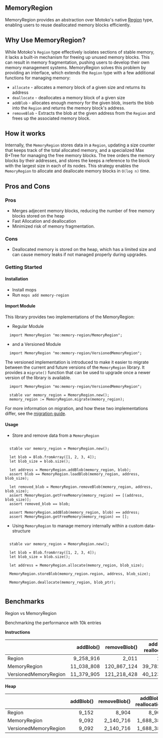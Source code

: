 ## MemoryRegion
MemoryRegion provides an abstraction over Motoko's native [Region](https://internetcomputer.org/docs/current/motoko/main/base/Region/) type, enabling users to reuse deallocated memory blocks efficiently.

## Why Use MemoryRegion?
While Motoko's `Region` type effectively isolates sections of stable memory, it lacks a built-in mechanism for freeing up unused memory blocks. This can result in memory fragmentation, pushing users to develop their own memory management systems. MemoryRegion solves this problem by providing an interface, which extends the `Region` type with a few additional functions for managing memory:
  - `allocate` - allocates a memory block of a given size and returns its address
  - `deallocate` - deallocates a memory block of a given size
  - `addBlob` - allocates enough memory for the given blob, inserts the blob into the `Region` and returns the memory block's address.
  - `removeBlob` - Extracts the blob at the given address from the `Region` and frees up the associated memory block.


## How it works
Internally, the `MemoryRegion` stores data in a `Region`, updating a size counter that keeps track of the total allocated memory, and a specialized Max B+Tree for managing the free memory blocks.
The tree orders the memory blocks by their addresses, and stores the keeps a reference to the block with the largest size in each of its nodes. This strategy enables the `MemoryRegion` to allocate and deallocate memory blocks in `O(log n)` time.

## Pros and Cons
### Pros
- Merges adjecent memory blocks, reducing the number of free memory blocks stored on the heap
- Fast Allocation and deallocation
- Minimized risk of memory fragmentation.

### Cons
- Deallocated memory is stored on the heap, which has a limited size and can cause memory leaks if not managed properly during upgrades.

### Getting Started
#### Installation
- Install mops
- Run `mops add memory-region`

#### Import Module

This library provides two implementations of the MemoryRegion:
- Regular Module 
```motoko
  import MemoryRegion "mo:memory-region/MemoryRegion";
```
- and a Versioned Module
```motoko
  import MemoryRegion "mo:memory-region/VersionedMemoryRegion";
```

The versioned implementation is introduced to make it easier to migrate between the current and future versions of the `MemoryRegion` library. It provides a `migrate()` function that can be used to upgrade once a newer version of the library is available.

```motoko
  import MemoryRegion "mo:memory-region/VersionedMemoryRegion";

  stable var memory_region = MemoryRegion.new();
  memory_region := MemoryRegion.migrate(memory_region);
```
For more information on migration, and how these two implementations differ, see the [migration guide](migration.md).

#### Usage

- Store and remove data from a `MemoryRegion`
```motoko

  stable var memory_region = MemoryRegion.new();

  let blob = Blob.fromArray([1, 2, 3, 4]);
  let blob_size = blob.size();

  let address = MemoryRegion.addBlob(memory_region, blob);
  assert blob == MemoryRegion.loadBlob(memory_region, address, blob_size);

  let removed_blob = MemoryRegion.removeBlob(memory_region, address, blob_size);
  assert MemoryRegion.getFreeMemory(memory_region) == [(address, blob_size)];
  assert removed_blob == blob;

  assert MemoryRegion.addBlob(memory_region, blob) == address;
  assert MemoryRegion.getFreeMemory(memory_region) == [];
```

- Using `MemoryRegion` to manage memory internally within a custom data-structure
```motoko

  stable var memory_region = MemoryRegion.new();

  let blob = Blob.fromArray([1, 2, 3, 4]);
  let blob_size = blob.size();

  let address = MemoryRegion.allocate(memory_region, blob_size);

  MemoryRegion.storeBlob(memory_region.region, address, blob_size);

  MemoryRegion.deallocate(memory_region, blob_ptr);
  
```

## Benchmarks
Region vs MemoryRegion

Benchmarking the performance with 10k entries


**Instructions**

|                       |  addBlob() | removeBlob() | addBlob() reallocation | removeBlob() worst case |
| :-------------------- | ---------: | -----------: | ---------------------: | ----------------------: |
| Region                |  9_258_916 |        2_011 |                  2_646 |                   2_958 |
| MemoryRegion          | 11_038_808 |  120_867_124 |             39_782_232 |             141_676_905 |
| VersionedMemoryRegion | 11_379_905 |  121_218_428 |             40_123_743 |             142_028_623 |

**Heap**

|                       | addBlob() | removeBlob() | addBlob() reallocation | removeBlob() worst case |
| :-------------------- | --------: | -----------: | ---------------------: | ----------------------: |
| Region                |     9_152 |        8_904 |                  8_904 |                   8_904 |
| MemoryRegion          |     9_092 |    2_140_716 |              1_688_384 |               2_260_224 |
| VersionedMemoryRegion |     9_092 |    2_140_716 |              1_688_384 |               2_260_224 |